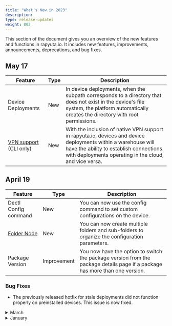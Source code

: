 ```yaml
---
title: "What's New in 2023"
description:
type: release-updates
weight: 802
---
```


This section of the document gives you an overview of the new features and functions in rapyuta.io. It includes new features, improvements, announcements, deprecations, and bug fixes.



## May 17

| Feature | Type | Description |
| ------- | ---- | ----------- |
| Device Deployments | New | In device deployments, when the subpath corresponds to a directory that does not exist in the device's file system, the platform automatically creates the directory with root permissions. |
| [VPN support](/3_how-tos/34_networking-and-communication/347_enable-vpn/) (CLI only) | New |With the inclusion of native VPN support in rapyuta.io, devices and device deployments within a warehouse will have the ability to establish connections with deployments operating in the cloud, and vice versa. | 



## April 19

| Feature | Type | Description |
| ------- | ---- | ----------- |
| Dectl Config command | New | You can now use the config command to set custom configurations on the device. |
| [Folder Node](/3_how-tos/32_device-management/324_applying-configuration-on-devices/) | New | You can now create multiple folders and sub-folders to organize the configuration parameters.| 
| Package Version  | Improvement | You now have the option to switch the package version from the package details page if a package has more than one version.|

### Bug Fixes

* The previously released hotfix for stale deployments did not function properly on preinstalled devices. This issue is now fixed.


<details>
  <summary>March</summary>

## March 09

| Feature | Type | Description |
| ------- | ---- | ----------- |
| [Fractional resources](/3_how-tos/34_networking-and-communication/ros-creating-routed-networks/) | New | You can now choose or add finer CPU and memory limits for ros networks. |
| [JSON configurations](/3_how-tos/32_device-management/324_applying-configuration-on-devices/#creating-a-configuration-parameter-in-json-file-format) | New | You can now create a configuration parameter in JSON file format. | 
| UI Improvements | Improvement | <ul><li>Catalog is now renamed to Packages</li>.<br> <li> You can now access the quick link to add secrets while adding a package with the executable type docker with a private image. </li></ul>|

### Bug Fixes

* Bugs related to rosbag creation are now fixed. 
* In extreme cases with sudden shutdowns due to hard reset or power failure, deployments on the device could leave orphaned resources. This issue is now fixed.

</details>


<details>
  <summary>January</summary>

## January 25

| Feature | Type | Description |
| ------- | ---- | ----------- |
| Component and executable name support in user/cloud metrics | New | Component name and executable name are now added as tags in cloud system metrics. <br> The component name is now added as a tag in cloud user metrics. |
| Grafana Updates | New | rapyuta.io grafana data source plugin now supports alerting. The following features have been added to the rapyuta.io grafana data source plugin: <br> <ui><li> Filter by operator support: It enables the user to filter metrics based on different tag values. </li> <li> Dashboard variables: Users don't have to configure every project in rapyuta.io data source for creating a dashboard, you can simply create a dashboard variable with the name rio_project and entity type selected as projects. </li></ul>| 
| Rio django middleware updates | Improvement | Instead of the HTTP request path, route and path params are now collected as tags.|
| UI updates | Improvements | The table and card UI has been improved in deployment and device pages.|

### Bug Fixes

* When a command has a trailing newline character (\n) at the end, the deviceedge panics. This issue is fixed now.
* On copying the historical logs multiple new line charcters were added. This issue is now fixed.

</details>